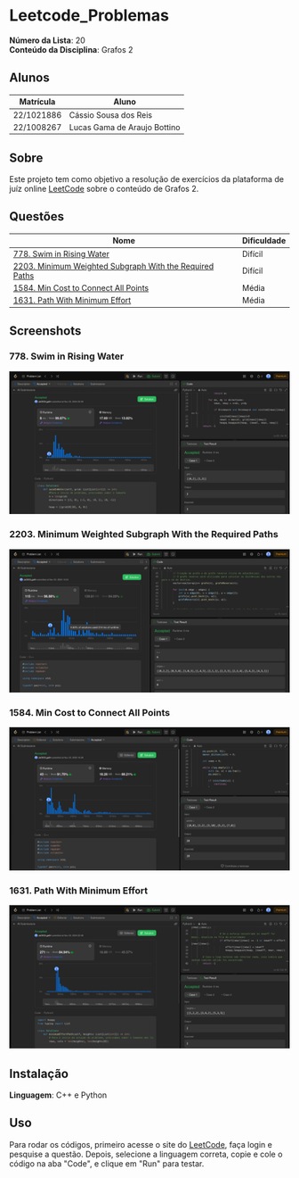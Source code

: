 # Leetcode_Problemas

**Número da Lista**: 20<br>
**Conteúdo da Disciplina**: Grafos 2<br>

## Alunos
|Matrícula | Aluno |
| -- | -- |
| 22/1021886  |  Cássio Sousa dos Reis |
| 22/1008267  |  Lucas Gama de Araujo Bottino |

## Sobre 
Este projeto tem como objetivo a resolução de exercícios da plataforma de juíz online [LeetCode](https://leetcode.com/) sobre o conteúdo de Grafos 2.

## Questões

| Nome                                  | Dificuldade |
| ------------------------------------- | ----------- |
| [778. Swim in Rising Water](https://leetcode.com/problems/swim-in-rising-water/description/) | Difícil       |
| [2203. Minimum Weighted Subgraph With the Required Paths](https://leetcode.com/problems/minimum-weighted-subgraph-with-the-required-paths/description/)                  | Difícil       |
| [1584. Min Cost to Connect All Points](https://leetcode.com/problems/min-cost-to-connect-all-points/description/)     | Média     |
| [1631. Path With Minimum Effort](https://leetcode.com/problems/path-with-minimum-effort/description/)                            | Média     |

## Screenshots

### 778. Swim in Rising Water
![778. Swim in Rising Water](images/778.png)

### 2203. Minimum Weighted Subgraph With the Required Paths
![2203. Minimum Weighted Subgraph With the Required Paths](images/2203.png)

### 1584. Min Cost to Connect All Points
![1584. Min Cost to Connect All Points](images/1584.png)

### 1631. Path With Minimum Effort
![1631. Path With Minimum Effort](images/1631.png)

## Instalação 
**Linguagem**: C++ e Python<br>

## Uso 
Para rodar os códigos, primeiro acesse o site do [LeetCode](https://leetcode.com/), faça login e pesquise a questão. Depois, selecione a linguagem correta, copie e cole o código na aba "Code", e clique em "Run" para testar.
